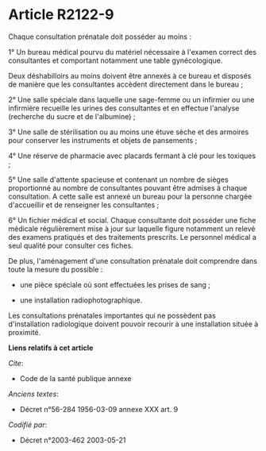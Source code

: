 # Article R2122-9

Chaque consultation prénatale doit posséder au moins :

1° Un bureau médical pourvu du matériel nécessaire à l'examen correct des consultantes et comportant notamment une table
gynécologique.

Deux déshabilloirs au moins doivent être annexés à ce bureau et disposés de manière que les consultantes accèdent directement
dans le bureau ;

2° Une salle spéciale dans laquelle une sage-femme ou un infirmier ou une infirmière recueille les urines des consultantes et
en effectue l'analyse (recherche du sucre et de l'albumine) ;

3° Une salle de stérilisation ou au moins une étuve sèche et des armoires pour conserver les instruments et objets de
pansements ;

4° Une réserve de pharmacie avec placards fermant à clé pour les toxiques ;

5° Une salle d'attente spacieuse et contenant un nombre de sièges proportionné au nombre de consultantes pouvant être admises
à chaque consultation. A cette salle est annexé un bureau pour la personne chargée d'accueillir et de renseigner les
consultantes ;

6° Un fichier médical et social. Chaque consultante doit posséder une fiche médicale régulièrement mise à jour sur laquelle
figure notamment un relevé des examens pratiqués et des traitements prescrits. Le personnel médical a seul qualité pour
consulter ces fiches.

De plus, l'aménagement d'une consultation prénatale doit comprendre dans toute la mesure du possible :

- une pièce spéciale où sont effectuées les prises de sang ;

- une installation radiophotographique.

Les consultations prénatales importantes qui ne possèdent pas d'installation radiologique doivent pouvoir recourir à une
installation située à proximité.

**Liens relatifs à cet article**

_Cite_:

  - Code de la santé publique annexe

_Anciens textes_:

  - Décret n°56-284 1956-03-09 annexe XXX art. 9

_Codifié par_:

  - Décret n°2003-462 2003-05-21
